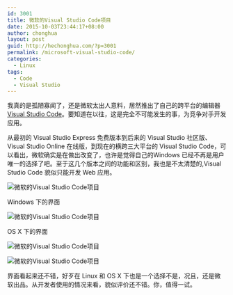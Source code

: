 ```yaml
---
id: 3001
title: 微软的Visual Studio Code项目
date: 2015-10-03T23:44:17+08:00
author: chonghua
layout: post
guid: http://hechonghua.com/?p=3001
permalink: /microsoft-visual-studio-code/
categories:
  - Linux
tags:
  - Code
  - Visual Studio
---
```

我真的是孤陋寡闻了，还是微软太出人意料，居然推出了自己的跨平台的编辑器 <a href="https://code.visualstudio.com/" target="_blank">Visual Studio Code</a>。要知道在以往，这是完全不可能发生的事，为竞争对手开发应用。

<!--more-->

从最初的 Visual Studio Express 免费版本到后来的 Visual Studio 社区版、Visual Studio Online 在线版，到现在的横跨三大平台的 Visual Studio Code，可以看出，微软确实是在做出改变了，也许是觉得自己的Windows 已经不再是用户唯一的选择了吧。至于这几个版本之间的功能和区别，我也是不太清楚的,Visual Studio Code 貌似只能开发 Web 应用。

![微软的Visual Studio Code项目](http://chonghua-1251666171.cos.ap-shanghai.myqcloud.com/vscode.png) 

Windows 下的界面

![微软的Visual Studio Code项目](http://chonghua-1251666171.cos.ap-shanghai.myqcloud.com/hero-windows.png) 

OS X 下的界面

![微软的Visual Studio Code项目](http://chonghua-1251666171.cos.ap-shanghai.myqcloud.com/hero-osx.png) 

![微软的Visual Studio Code项目](http://chonghua-1251666171.cos.ap-shanghai.myqcloud.com/Debugging-1.png) 

界面看起来还不错，好歹在 Linux 和 OS X 下也是一个选择不是，况且，还是微软出品。从开发者使用的情况来看，貌似评价还不错。你，值得一试。